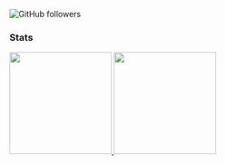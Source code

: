 
![GitHub followers](https://img.shields.io/github/followers/Tiqur?label=Follow&style=social)

### Stats
<a href="https://github.com/Tiqur">
  <img height="180em" src="https://github-readme-stats-eight-theta.vercel.app/api?username=Tiqur&show_icons=true&theme=algolia&include_all_commits=true&count_private=true"/>
  <img height="180em" src="https://github-readme-stats-eight-theta.vercel.app/api/top-langs/?username=Tiqur&layout=compact&langs_count=8&theme=algolia"/>
</a>
